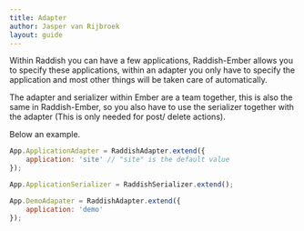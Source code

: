 ```yaml
---
title: Adapter
author: Jasper van Rijbroek
layout: guide
---
```


Within Raddish you can have a few applications, Raddish-Ember allows you to specify these applications,
within an adapter you only have to specify the application and most other things will be taken care of automatically.

The adapter and serializer within Ember are a team together, this is also the same in Raddish-Ember,
so you also have to use the serializer together with the adapter (This is only needed for post/ delete actions).

Below an example.

```javascript
App.ApplicationAdapter = RaddishAdapter.extend({
    application: 'site' // "site" is the default value
});

App.ApplicationSerializer = RaddishSerializer.extend();

App.DemoAdapater = RaddishAdapter.extend({
    application: 'demo'
});
```